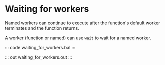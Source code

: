 # Waiting for workers

Named workers can continue to execute after the function's default worker terminates and the function returns. 

A worker (function or named) can use `wait` to wait for a named worker.

::: code waiting_for_workers.bal :::

::: out waiting_for_workers.out :::